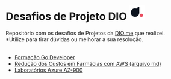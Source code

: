 <h1> Desafios de Projeto DIO <img src='diome.png' width='40px' href='https://web.dio.me'></h1>
Repositório com os desafios de Projetos da <a href="https://web.dio.me">DIO.me</a> que realizei.</br>*Utilize para tirar dúvidas ou melhorar a sua resolução.</br></br>

- <a href="./tudo/forGO">Formação Go Developer</a>
- <a href="./tudo/recus">Redução dos Custos em Farmácias com AWS (arquivo md)</a>
- <a href="./tudo/labs-az900">Laboratórios Azure AZ-900</a>

